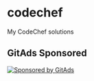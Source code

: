 # codechef
My CodeChef solutions

## GitAds Sponsored
[![Sponsored by GitAds](https://gitads.dev/v1/ad-serve?source=arnabnandy7/codechef@github)](https://gitads.dev/v1/ad-track?source=arnabnandy7/codechef@github)

